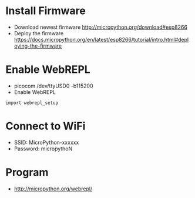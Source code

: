 # Install Firmware

* Download newest firmware http://micropython.org/download#esp8266
* Deploy the firmware https://docs.micropython.org/en/latest/esp8266/tutorial/intro.html#deploying-the-firmware

# Enable WebREPL

* picocom /dev/ttyUSD0 -b115200
* Enable WebREPL
```
import webrepl_setup
```

# Connect to WiFi

* SSID: MicroPython-xxxxxx
* Password: micropythoN

# Program

* http://micropython.org/webrepl/
